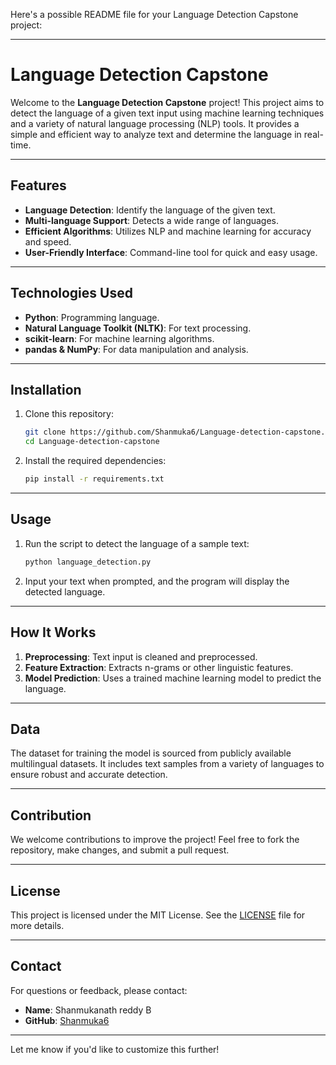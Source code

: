 Here's a possible README file for your Language Detection Capstone project:

---

# Language Detection Capstone

Welcome to the **Language Detection Capstone** project! This project aims to detect the language of a given text input using machine learning techniques and a variety of natural language processing (NLP) tools. It provides a simple and efficient way to analyze text and determine the language in real-time.

---

## Features

- **Language Detection**: Identify the language of the given text.
- **Multi-language Support**: Detects a wide range of languages.
- **Efficient Algorithms**: Utilizes NLP and machine learning for accuracy and speed.
- **User-Friendly Interface**: Command-line tool for quick and easy usage.

---

## Technologies Used

- **Python**: Programming language.
- **Natural Language Toolkit (NLTK)**: For text processing.
- **scikit-learn**: For machine learning algorithms.
- **pandas & NumPy**: For data manipulation and analysis.

---

## Installation

1. Clone this repository:
   ```bash
   git clone https://github.com/Shanmuka6/Language-detection-capstone.git
   cd Language-detection-capstone
   ```

2. Install the required dependencies:
   ```bash
   pip install -r requirements.txt
   ```

---

## Usage

1. Run the script to detect the language of a sample text:
   ```bash
   python language_detection.py
   ```

2. Input your text when prompted, and the program will display the detected language.

---

## How It Works

1. **Preprocessing**: Text input is cleaned and preprocessed.
2. **Feature Extraction**: Extracts n-grams or other linguistic features.
3. **Model Prediction**: Uses a trained machine learning model to predict the language.

---

## Data

The dataset for training the model is sourced from publicly available multilingual datasets. It includes text samples from a variety of languages to ensure robust and accurate detection.

---

## Contribution

We welcome contributions to improve the project! Feel free to fork the repository, make changes, and submit a pull request.

---

## License

This project is licensed under the MIT License. See the [LICENSE](LICENSE) file for more details.

---

## Contact

For questions or feedback, please contact:

- **Name**: Shanmukanath reddy B
- **GitHub**: [Shanmuka6](https://github.com/Shanmuka6)

---

Let me know if you'd like to customize this further!
